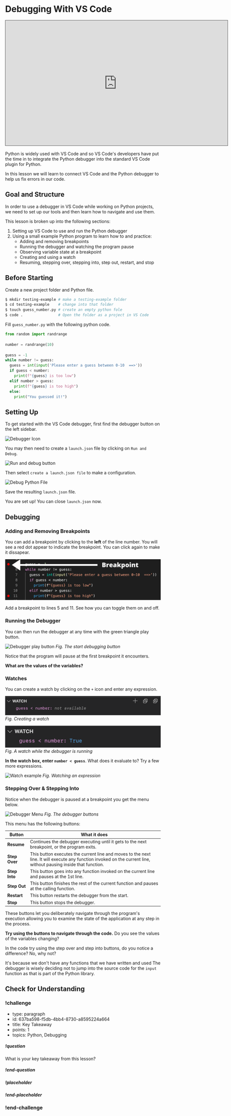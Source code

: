 # Debugging With VS Code

<iframe src="https://adaacademy.hosted.panopto.com/Panopto/Pages/Embed.aspx?pid=af37992e-9059-48db-bb72-ace20062b52a&autoplay=false&offerviewer=true&showtitle=true&showbrand=false&start=0&interactivity=all" height="405" width="720" style="border: 1px solid #464646;" allowfullscreen allow="autoplay"></iframe>

Python is widely used with VS Code and so VS Code's developers have put the time in to integrate the Python debugger into the standard VS Code plugin for Python.

In this lesson we will learn to connect VS Code and the Python debugger to help us fix errors in our code.

## Goal and Structure

In order to use a debugger in VS Code while working on Python projects, we need to set up our tools and then learn how to navigate and use them.

This lesson is broken up into the following sections:

1. Setting up VS Code to use and run the Python debugger
2. Using a small example Python program to learn how to and practice:
    - Adding and removing breakpoints
    - Running the debugger and watching the program pause
    - Observing variable state at a breakpoint
    - Creating and using a watch
    - Resuming, stepping over, stepping into, step out, restart, and stop

## Before Starting

Create a new project folder and Python file.

```bash
$ mkdir testing-example # make a testing-example folder
$ cd testing-example    # change into that folder
$ touch guess_number.py # create an empty python fole
$ code .                # Open the folder as a project in VS Code
```

Fill `guess_number.py` with the following python code.

```python
from random import randrange

number = randrange(10)

guess = -1
while number != guess:
  guess = int(input('Please enter a guess between 0-10  ==>'))
  if guess < number:
    print(f"{guess} is too low")
  elif number > guess:
    print(f"{guess} is too high")
  else:
    print("You guessed it!")

```

## Setting Up

To get started with the VS Code debugger, first find the debugger button on the left sidebar.

![Debugger Icon](../assets/vs-code-debugger/debugger-icon.png)

You may then need to create a `launch.json` file by clicking on `Run and Debug`.

![Run and debug button](../assets/vs-code-debugger/run-and-debug.png)

Then select `create a launch.json file` to make a configuration.  

![Debug Python File](../assets/vs-code-debugger/debug-configuration.png)

Save the resulting `launch.json` file.

You are set up!  You can close `launch.json` now.

## Debugging

### Adding and Removing Breakpoints

You can add a breakpoint by clicking to the **left** of the line number.  You will see a red dot appear to indicate the breakpoint.  You can click again to make it dissapear.  

![Breakpoint](../assets/intermediate-python-debugging_breakpoint.png)


Add a breakpoint to lines 5 and 11.  See how you can toggle them on and off.


### Running the Debugger

You can then run the debugger at any time with the green triangle play button.

![Debugger play button](../assets/vs-code-debugger/debugger-play.png)
*Fig. The start debugging button*

Notice that the program will pause at the first breakpoint it encounters.

**What are the values of the variables?**  

### Watches

You can create a watch by clicking on the `+` icon and enter any expression.

![Entering a Watch](../assets/vs-code-debugger/watch-guess-na.png)
*Fig. Creating a watch*

![Watches](../assets/vs-code-debugger/watch-guess-number-false.png)
*Fig. A watch while the debugger is running*


**In the watch box, enter `number < guess`**.  What does it evaluate to?  Try a few more expressions.

![Watch example](../assets/vs-code-debugger/watch_example.png)
*Fig. Watching an expression*

### Stepping Over & Stepping Into

Notice when the debugger is paused at a breakpoint you get the menu below.

![Debugger Menu](../assets/vs-code-debugger/debugger-menu.png)
*Fig. The debugger buttons*

This menu has the following buttons:

|  Button 	|  What it does 	| 
|---	|---	|
| **Resume**  	|  Continues the debugger executing until it gets to the next breakpoint, or the program exits. 	|
|  **Step Over** 	|  This button executes the current line and moves to the next line.  It will execute any function invoked on the current line, without pausing inside that function. 	|
|   **Step Into**	|  This button goes into any function invoked on the current line and pauses at the 1st line. 	|
| **Step Out**  | This button finishes the rest of the current function and pauses at the calling function. |
| **Restart** | This button restarts the debugger from the start.  |
| **Stop**  | This button stops the debugger.  |

These buttons let you deliberately navigate through the program's execution allowing you to examine the state of the application at any step in the process.

**Try using the buttons to navigate through the code.**  Do you see the values of the variables changing?

In the code try using the step over and step into buttons, do you notice a difference?  No, why not?

It's because we don't have any functions that we have written and used  The debugger is wisely deciding not to jump into the source code for the `input` function as that is part of the Python library.

## Check for Understanding
<!-- >>>>>>>>>>>>>>>>>>>>>> BEGIN CHALLENGE >>>>>>>>>>>>>>>>>>>>>> -->
<!-- Replace everything in square brackets [] and remove brackets  -->

### !challenge

* type: paragraph
* id: 637ba598-f5db-4bb4-8730-a8595224a664
* title: Key Takeaway
* points: 1
* topics: Python, Debugging

##### !question

What is your key takeaway from this lesson?  

##### !end-question

##### !placeholder

##### !end-placeholder

<!-- other optional sections -->
<!-- !hint - !end-hint (markdown, hidden, students click to view) -->
<!-- !rubric - !end-rubric (markdown, instructors can see while scoring a checkpoint) -->
<!-- !explanation - !end-explanation (markdown, students can see after answering correctly) -->

### !end-challenge

<!-- ======================= END CHALLENGE ======================= -->
